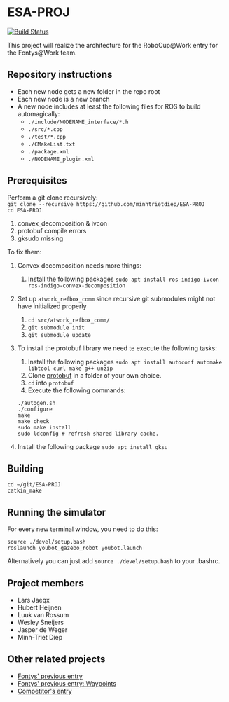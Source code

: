 # ESA-PROJ

[![Build Status](https://travis-ci.org/minhtrietdiep/ESA-PROJ.svg?branch=master)](https://travis-ci.org/minhtrietdiep/ESA-PROJ)

This project will realize the architecture for the RoboCup@Work entry for the Fontys@Work team.

## Repository instructions

* Each new node gets a new folder in the repo root
* Each new node is a new branch
* A new node includes at least the following files for ROS to build automagically:
  * `./include/NODENAME_interface/*.h`
  * `./src/*.cpp`
  * `./test/*.cpp`
  * `./CMakeList.txt`
  * `./package.xml`
  * `./NODENAME_plugin.xml`

## Prerequisites

Perform a git clone recursively:  
`git clone --recursive https://github.com/minhtrietdiep/ESA-PROJ`  
`cd ESA-PROJ`

1. convex_decomposition & ivcon
2. protobuf compile errors
3. gksudo missing

To fix them:

1. Convex decomposition needs more things:
   1. Install the following packages `sudo apt install ros-indigo-ivcon ros-indigo-convex-decomposition`

2. Set up `atwork_refbox_comm` since recursive git submodules might not have initialized properly
   1. `cd src/atwork_refbox_comm/`
   2. `git submodule init`
   3. `git submodule update`

3. To install the protobuf library we need te execute the following tasks:
   1. Install the following packages `sudo apt install autoconf automake libtool curl make g++ unzip`
   2. Clone [protobuf](https://github.com/google/protobuf) in a folder of your own choice.
   3. `cd` into `protobuf`
   4. Execute the following commands:  
   ```
   ./autogen.sh  
   ./configure  
   make  
   make check  
   sudo make install  
   sudo ldconfig # refresh shared library cache.  
   ```
4. Install the following package `sudo apt install gksu`

## Building

`cd ~/git/ESA-PROJ`  
`catkin_make`

## Running the simulator

For every new terminal window, you need to do this:

`source ./devel/setup.bash`  
`roslaunch youbot_gazebo_robot youbot.launch`

Alternatively you can just add `source ./devel/setup.bash` to your .bashrc.

## Project members

* Lars Jaeqx
* Hubert Heijnen
* Luuk van Rossum
* Wesley Sneijers
* Jasper de Weger
* Minh-Triet Diep

## Other related projects
* [Fontys' previous entry](https://github.com/Youbotfontysatwork/youbot_fontys)
* [Fontys' previous entry: Waypoints](https://github.com/BasB1/youbot_interface)
* [Competitor's entry](https://github.com/mas-group/robocup-at-work)
